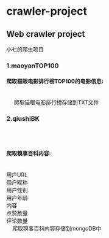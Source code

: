 # crawler-project

<h2>Web crawler project</h2>

小七的爬虫项目</br>
  <h3>1.maoyanTOP100</h3>
   <h4> 爬取猫眼电影排行榜TOP100的电影信息:</h4></br>
      爬取猫眼电影排行榜存储到TXT文件</br>
      
  <h3>2.qiushiBK</h3></br>
    <h4>爬取糗事百科内容:</h4></br>
      用户URL</br>
      用户昵称</br>
      用户性别</br>
      用户年龄</br>
      内容</br>
      点赞数量</br>
      评论数量</br>
      爬取糗事百科内容存储到mongoDB中</br>

